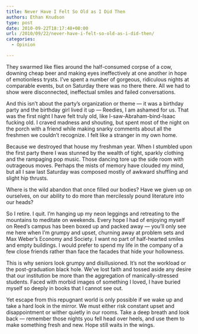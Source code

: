 ```yaml
---
title: Never Have I Felt So Old as I Did Then
authors: Ethan Knudson
type: post
date: 2010-09-22T18:17:48+00:00
url: /2010/09/22/never-have-i-felt-so-old-as-i-did-then/
categories:
  - Opinion

---
```

They swarmed like flies around the half-consumed corpse of a cow, downing cheap beer and making eyes ineffectively at one another in hope of emotionless trysts. I’ve spent a number of gorgeous, ridiculous nights at comparable events, but on Saturday there was no there there. All we had to show were disconnected, ineffectual smiles and failed conversations.

And this isn’t about the party’s organization or theme — it was a birthday party and the birthday girl lived it up — Reedies, I am ashamed for us. That was the first night I have felt truly old, like I-saw-Abraham-bind-Isaac fucking old. I craved madness and shouting, but spent most of the night on the porch with a friend while making snarky comments about all the freshmen we couldn’t recognize. I felt like a stranger in my own home.

Because we destroyed that house my freshman year. When I stumbled upon the first party there I was stunned by the wealth of tight, sparkly clothing and the rampaging pop music. Those dancing tore up the side room with outrageous moves. Perhaps the mists of memory have clouded my mind, but all I saw last Saturday was composed mostly of awkward shuffling and slight hip thrusts.

Where is the wild abandon that once filled our bodies? Have we given up on ourselves, on our ability to do more than mercilessly pound literature into our heads?

So I retire. I quit. I’m hanging up my neon leggings and retreating to the mountains to meditate on weekends. Every hope I had of enjoying myself on Reed’s campus has been boxed up and packed away — you’ll only see me here when I’m grumpy and upset, churning away at problem sets and Max Weber’s Economy and Society. I want no part of half-hearted smiles and empty buildings. I would prefer to spend my life in the company of a few close friends rather than face the facades that hide your hollowness.

This is why seniors look grumpy and disillusioned. It’s not the workload or the post-graduation black hole. We’ve lost faith and tossed aside any desire that our institution be more than the aggregation of manically-stressed students. Faced with morbid images of something I loved, I have buried myself so deeply in books that I cannot see out.

Yet escape from this repugnant world is only possible if we wake up and take a hard look in the mirror. We must either risk constant upset and disappointment or wither quietly in our rooms. Take a deep breath and look back — remember those nights you fell head over heels, and use them to make something fresh and new. Hope still waits in the wings.